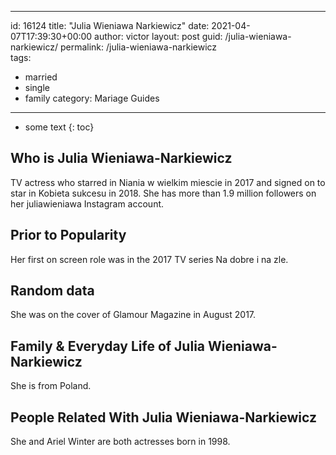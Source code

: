  ---
id: 16124
title: "Julia Wieniawa Narkiewicz"
date: 2021-04-07T17:39:30+00:00
author: victor
layout: post
guid: /julia-wieniawa-narkiewicz/
permalink: /julia-wieniawa-narkiewicz  
tags:
  - married
  - single
  - family
category: Mariage Guides
---

* some text
{: toc}

## Who is Julia Wieniawa-Narkiewicz

TV actress who starred in Niania w wielkim miescie in 2017 and signed on to star in Kobieta sukcesu in 2018. She has more than 1.9 million followers on her juliawieniawa Instagram account.

## Prior to Popularity

Her first on screen role was in the 2017 TV series Na dobre i na zle.

## Random data

She was on the cover of Glamour Magazine in August 2017.

## Family & Everyday Life of Julia Wieniawa-Narkiewicz

She is from Poland. 

## People Related With Julia Wieniawa-Narkiewicz

She and Ariel Winter are both actresses born in 1998.
 